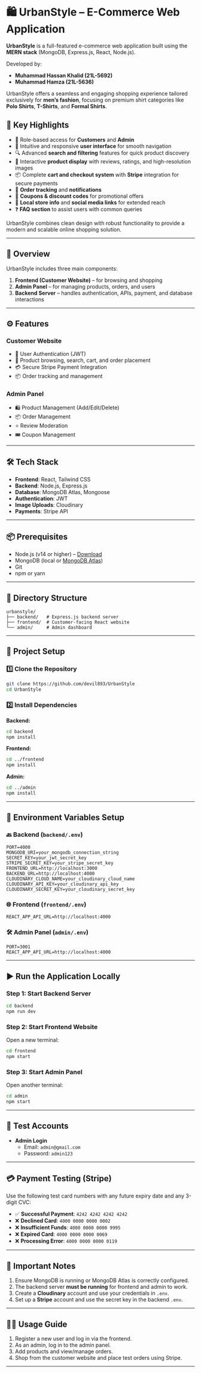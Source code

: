 
# 🛍️ UrbanStyle – E-Commerce Web Application

**UrbanStyle** is a full-featured e-commerce web application built using the **MERN stack** (MongoDB, Express.js, React, Node.js).

Developed by:
- **Muhammad Hassan Khalid (21L-5692)**
- **Muhammad Hamza (21L-5636)**

UrbanStyle offers a seamless and engaging shopping experience tailored exclusively for **men’s fashion**, focusing on premium shirt categories like **Polo Shirts**, **T-Shirts**, and **Formal Shirts**.

## 🔑 Key Highlights
- 🎯 Role-based access for **Customers** and **Admin**
- 🧭 Intuitive and responsive **user interface** for smooth navigation
- 🔍 Advanced **search and filtering** features for quick product discovery
- 🛒 Interactive **product display** with reviews, ratings, and high-resolution images
- 📦 Complete **cart and checkout system** with **Stripe** integration for secure payments
- 🚚 **Order tracking** and **notifications**
- 💸 **Coupons & discount codes** for promotional offers
- 🏬 **Local store info** and **social media links** for extended reach
- ❓ **FAQ section** to assist users with common queries

UrbanStyle combines clean design with robust functionality to provide a modern and scalable online shopping solution.

---

## 🚀 Overview

UrbanStyle includes three main components:
1. **Frontend (Customer Website)** – for browsing and shopping
2. **Admin Panel** – for managing products, orders, and users
3. **Backend Server** – handles authentication, APIs, payment, and database interactions

---

## ⚙️ Features

### Customer Website
- 🔐 User Authentication (JWT)
- 🛒 Product browsing, search, cart, and order placement
- 💳 Secure Stripe Payment Integration
- 📦 Order tracking and management

### Admin Panel
- 🛍️ Product Management (Add/Edit/Delete)
- 📦 Order Management
- ⭐ Review Moderation
- 🎟️ Coupon Management

---

## 🛠️ Tech Stack

- **Frontend**: React, Tailwind CSS
- **Backend**: Node.js, Express.js
- **Database**: MongoDB Atlas, Mongoose
- **Authentication**: JWT
- **Image Uploads**: Cloudinary
- **Payments**: Stripe API

---

## 📦 Prerequisites

- Node.js (v14 or higher) – [Download](https://nodejs.org/)
- MongoDB (local or [MongoDB Atlas](https://www.mongodb.com/cloud/atlas))
- Git
- npm or yarn

---

## 📁 Directory Structure

```
urbanstyle/
├── backend/   # Express.js backend server
├── frontend/  # Customer-facing React website
└── admin/     # Admin dashboard
```

---

## 🔧 Project Setup

### 1️⃣ Clone the Repository
```bash
git clone https://github.com/devil893/UrbanStyle
cd UrbanStyle
```

### 2️⃣ Install Dependencies

**Backend:**
```bash
cd backend
npm install
```

**Frontend:**
```bash
cd ../frontend
npm install
```

**Admin:**
```bash
cd ../admin
npm install
```

---

## 🔐 Environment Variables Setup

### 🔙 Backend (`backend/.env`)
```env
PORT=4000
MONGODB_URI=your_mongodb_connection_string
SECRET_KEY=your_jwt_secret_key
STRIPE_SECRET_KEY=your_stripe_secret_key
FRONTEND_URL=http://localhost:3000
BACKEND_URL=http://localhost:4000
CLOUDINARY_CLOUD_NAME=your_cloudinary_cloud_name
CLOUDINARY_API_KEY=your_cloudinary_api_key
CLOUDINARY_SECRET_KEY=your_cloudinary_secret_key
```

### 🌐 Frontend (`frontend/.env`)
```env
REACT_APP_API_URL=http://localhost:4000
```

### 🛠️ Admin Panel (`admin/.env`)
```env
PORT=3001
REACT_APP_API_URL=http://localhost:4000
```

---

## ▶️ Run the Application Locally

### Step 1: Start Backend Server
```bash
cd backend
npm run dev
```

### Step 2: Start Frontend Website
Open a new terminal:
```bash
cd frontend
npm start
```

### Step 3: Start Admin Panel
Open another terminal:
```bash
cd admin
npm start
```

---

## 🧪 Test Accounts

- **Admin Login**
  - Email: `admin@gmail.com`
  - Password: `admin123`

---

## 💳 Payment Testing (Stripe)

Use the following test card numbers with any future expiry date and any 3-digit CVC:

- ✅ **Successful Payment**: `4242 4242 4242 4242`
- ❌ **Declined Card**: `4000 0000 0000 0002`
- ❌ **Insufficient Funds**: `4000 0000 0000 9995`
- ❌ **Expired Card**: `4000 0000 0000 0069`
- ❌ **Processing Error**: `4000 0000 0000 0119`

---

## 📌 Important Notes

1. Ensure MongoDB is running or MongoDB Atlas is correctly configured.
2. The backend server **must be running** for frontend and admin to work.
3. Create a **Cloudinary** account and use your credentials in `.env`.
4. Set up a **Stripe** account and use the secret key in the backend `.env`.

---

## 👨‍💻 Usage Guide

1. Register a new user and log in via the frontend.
2. As an admin, log in to the admin panel.
3. Add products and view/manage orders.
4. Shop from the customer website and place test orders using Stripe.

---
